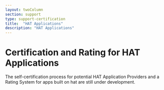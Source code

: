 ```yaml
---
layout: twoColumn
section: support
type: support-certification
title:  "HAT Applications"
description: "HAT Applications"
---
```


# Certification and Rating for HAT Applications
The self-certification process for potential HAT Application Providers and a Rating System for apps built on hat are still under development.
